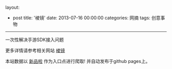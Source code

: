layout: 
  - post 
title: '棱镜' 
date: 2013-07-16 00:00:00 
categories: 网摘 
tags: 创意事物 
---

一次性解决手游SDK接入问题  

更多详情请参考相关网站 [棱镜](http://www.ljsdk.com/)  

本站数据以 [新品啦](http://xinpinla.com/) 作为入口点进行爬取! 并自动发布于github pages上。  
